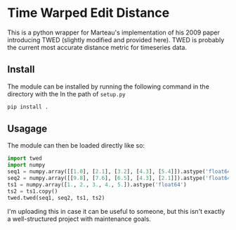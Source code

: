# Time Warped Edit Distance

This is a python wrapper for Marteau's implementation of his 2009 paper introducing TWED (slightly modified and provided here). TWED is probably the current most accurate distance metric for timeseries data.
## Install

The module can be installed by running the following command in the directory with the In the path of `setup.py`

```bash
pip install .
```

## Usagage

The module can then be loaded directly like so:

```python
import twed
import numpy
seq1 = numpy.array([[1.0], [2.1], [3.2], [4.3], [5.4]]).astype('float64')
seq2 = numpy.array([[9.8], [7.6], [6.5], [4.3], [2.1]]).astype('float64')
ts1 = numpy.array([1., 2., 3., 4., 5.]).astype('float64')
ts2 = ts1.copy()
twed.twed(seq1, seq2, ts1, ts2)
```

I'm uploading this in case it can be useful to someone, but this isn't exactly a well-structured project with maintenance goals.
